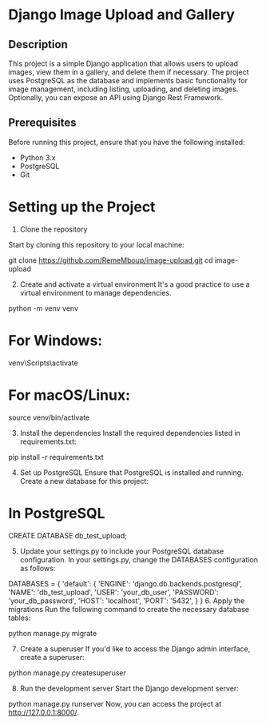 # Django Image Upload and Gallery

## Description

This project is a simple Django application that allows users to upload images, view them in a gallery, and delete them if necessary. The project uses PostgreSQL as the database and implements basic functionality for image management, including listing, uploading, and deleting images. Optionally, you can expose an API using Django Rest Framework.

## Prerequisites

Before running this project, ensure that you have the following installed:

- Python 3.x
- PostgreSQL
- Git

# Setting up the Project

1. Clone the repository

Start by cloning this repository to your local machine:

git clone https://github.com/RemeMboup/image-upload.git
cd image-upload

2. Create and activate a virtual environment
It's a good practice to use a virtual environment to manage dependencies.


python -m venv venv
# For Windows:
venv\Scripts\activate
# For macOS/Linux:
source venv/bin/activate

3. Install the dependencies
Install the required dependencies listed in requirements.txt:

pip install -r requirements.txt

4. Set up PostgreSQL
Ensure that PostgreSQL is installed and running. Create a new database for this project:

# In PostgreSQL
CREATE DATABASE db_test_upload;

5. Update your settings.py to include your PostgreSQL database configuration. In your settings.py, change the DATABASES configuration as follows:

DATABASES = {
    'default': {
        'ENGINE': 'django.db.backends.postgresql',
        'NAME': 'db_test_upload',
        'USER': 'your_db_user',
        'PASSWORD': 'your_db_password',
        'HOST': 'localhost',
        'PORT': '5432',
    }
}
6. Apply the migrations
Run the following command to create the necessary database tables:

python manage.py migrate

7. Create a superuser
If you'd like to access the Django admin interface, create a superuser:

python manage.py createsuperuser

8. Run the development server
Start the Django development server:


python manage.py runserver
Now, you can access the project at http://127.0.0.1:8000/.